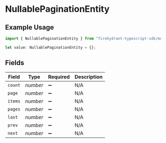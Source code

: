 # NullablePaginationEntity

## Example Usage

```typescript
import { NullablePaginationEntity } from "firehydrant-typescript-sdk/models/components";

let value: NullablePaginationEntity = {};
```

## Fields

| Field              | Type               | Required           | Description        |
| ------------------ | ------------------ | ------------------ | ------------------ |
| `count`            | *number*           | :heavy_minus_sign: | N/A                |
| `page`             | *number*           | :heavy_minus_sign: | N/A                |
| `items`            | *number*           | :heavy_minus_sign: | N/A                |
| `pages`            | *number*           | :heavy_minus_sign: | N/A                |
| `last`             | *number*           | :heavy_minus_sign: | N/A                |
| `prev`             | *number*           | :heavy_minus_sign: | N/A                |
| `next`             | *number*           | :heavy_minus_sign: | N/A                |